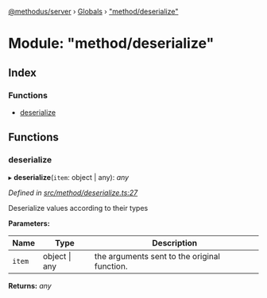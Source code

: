 [@methodus/server](../README.md) › [Globals](../globals.md) › ["method/deserialize"](_method_deserialize_.md)

# Module: "method/deserialize"

## Index

### Functions

* [deserialize](_method_deserialize_.md#deserialize)

## Functions

###  deserialize

▸ **deserialize**(`item`: object | any): *any*

*Defined in [src/method/deserialize.ts:27](https://github.com/nodulusteam/methodus.dev/blob/0650919/modules/platform/server/src/method/deserialize.ts#L27)*

Deserialize values according to their types

**Parameters:**

Name | Type | Description |
------ | ------ | ------ |
`item` | object &#124; any | the arguments sent to the original function.   |

**Returns:** *any*
